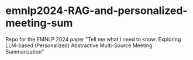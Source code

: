 # emnlp2024-RAG-and-personalized-meeting-sum
Repo for the EMNLP 2024 paper "Tell me what I need to know: Exploring LLM-based (Personalized) Abstractive Multi-Source Meeting Summarization"
